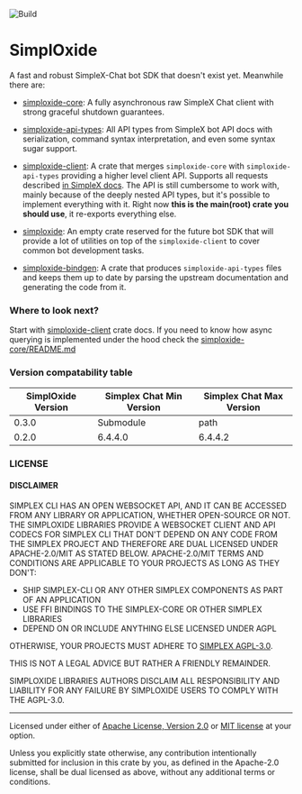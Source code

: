 ![Build](https://github.com/a1akris/simploxide/actions/workflows/rust.yml/badge.svg)

# SimplOxide

A fast and robust SimpleX-Chat bot SDK that doesn't exist yet. Meanwhile there
are:

- [simploxide-core](./simploxide-core): A fully asynchronous raw SimpleX Chat
  client with strong graceful shutdown guarantees.

- [simploxide-api-types](./simploxide-api-types): All API types from SimpleX
  bot API docs with serialization, command syntax interpretation, and even some
  syntax sugar support.

- [simploxide-client](./simploxide-client): A crate that merges
  `simploxide-core` with `simploxide-api-types` providing a higher level client
  API. Supports all requests described [in SimpleX docs](https://github.com/simplex-chat/simplex-chat/tree/stable/bots). The API is
  still cumbersome to work with, mainly because of the deeply nested API types,
  but it's possible to implement everything with it. Right now **this is the
  main(root) crate you should use**, it re-exports everything else.

- [simploxide](./simploxide): An empty crate reserved for the future bot SDK
  that will provide a lot of utilities on top of the `simploxide-client` to
  cover common bot development tasks.

- [simploxide-bindgen](./simploxide-bindgen): A crate that produces
  `simploxide-api-types` files and keeps them up to date by parsing the
  upstream documentation and generating the code from it.


### Where to look next?

Start with [simploxide-client](https://docs.rs/simploxide-client) crate docs.
If you need to know how async querying is implemented under the hood check the
[simploxide-core/README.md](./simploxide-core)


### Version compatability table

| SimplOxide Version | Simplex Chat Min Version | Simplex Chat Max Version |
| ------------------ | ------------------------ | ------------------------ |
| 0.3.0              | Submodule                  | path                  |
| 0.2.0              | 6.4.4.0                  | 6.4.4.2                  |


### LICENSE

#### DISCLAIMER

SIMPLEX CLI HAS AN OPEN WEBSOCKET API, AND IT CAN BE ACCESSED FROM ANY LIBRARY
OR APPLICATION, WHETHER OPEN-SOURCE OR NOT. THE SIMPLOXIDE LIBRARIES PROVIDE A
WEBSOCKET CLIENT AND API CODECS FOR SIMPLEX CLI THAT DON'T DEPEND ON ANY CODE
FROM THE SIMPLEX PROJECT AND THEREFORE ARE DUAL LICENSED UNDER APACHE-2.0/MIT
AS STATED BELOW. APACHE-2.0/MIT TERMS AND CONDITIONS ARE APPLICABLE TO YOUR
PROJECTS AS LONG AS THEY DON'T:

- SHIP SIMPLEX-CLI OR ANY OTHER SIMPLEX COMPONENTS AS PART OF AN APPLICATION
- USE FFI BINDINGS TO THE SIMPLEX-CORE OR OTHER SIMPLEX LIBRARIES
- DEPEND ON OR INCLUDE ANYTHING ELSE LICENSED UNDER AGPL

OTHERWISE, YOUR PROJECTS MUST ADHERE TO [SIMPLEX
AGPL-3.0](https://github.com/simplex-chat/simplex-chat/blob/stable/LICENSE).


THIS IS NOT A LEGAL ADVICE BUT RATHER A FRIENDLY REMAINDER.

SIMPLOXIDE LIBRARIES AUTHORS DISCLAIM ALL RESPONSIBILITY AND LIABILITY FOR ANY
FAILURE BY SIMPLOXIDE USERS TO COMPLY WITH THE AGPL-3.0.

---

Licensed under either of [Apache License, Version 2.0](LICENSE-APACHE) or [MIT
license](LICENSE-MIT) at your option.

Unless you explicitly state otherwise, any contribution intentionally submitted
for inclusion in this crate by you, as defined in the Apache-2.0 license, shall
be dual licensed as above, without any additional terms or conditions.

